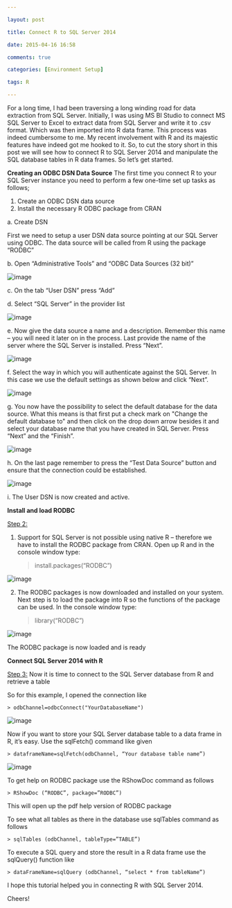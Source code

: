```yaml
---

layout: post

title: Connect R to SQL Server 2014

date: 2015-04-16 16:58

comments: true

categories: [Environment Setup]

tags: R

---
```

For a long time, I had been traversing a long winding road for data extraction from SQL Server. Initially, I was using MS BI Studio to connect MS SQL Server to Excel to extract data from SQL Server and write it to .csv format. Which was then imported into R data frame. This process was indeed cumbersome to me. My recent involvement with R and its majestic features have indeed got me hooked to it. So, to cut the story short in this post we will see how to connect R to SQL Server 2014 and manipulate the SQL database tables in R data frames. So let’s get started.

<strong>Creating an ODBC DSN Data Source</strong>
The first time you connect R to your SQL Server instance you need to perform a few one-time set up tasks as follows;

1. Create an ODBC DSN data source
2. Install the necessary R ODBC package from CRAN

a. Create DSN

First we need to setup a user DSN data source pointing at our SQL Server using ODBC. The data source will be called from R using the package “RODBC”

b. Open “Administrative Tools” and “ODBC Data Sources (32 bit)”

![image](https://duttashi.github.io/images/admin-tools.png)

c. On the tab “User DSN” press “Add”

d. Select “SQL Server” in the provider list

![image](https://duttashi.github.io/images/pic-2.png)

e. Now give the data source a name and a description. Remember this name – you will need it later on in the process. Last provide the name of the server where the SQL Server is installed. Press “Next”.

![image](https://duttashi.github.io/images/pic-3.png)

f. Select the way in which you will authenticate against the SQL Server. In this case we use the default settings as shown below and click “Next”.

![image](https://duttashi.github.io/images/pic-4.png)

g. You now have the possibility to select the default database for the data source. What this means is that first put a check mark on "Change the default database to" and then click on the drop down arrow besides it and select your database name that you have created in SQL Server. Press “Next” and the “Finish”.

![image](https://duttashi.github.io/images/pic-5.png)

h. On the last page remember to press the “Test Data Source” button and ensure that the connection could be established. 

![image](https://duttashi.github.io/images/connected.png)

i. The User DSN is now created and active.

<strong>Install and load RODBC</strong>

<span style="text-decoration:underline;">Step 2:</span>

1. Support for SQL Server is not possible using native R – therefore we have to install the RODBC package from CRAN. Open up R and in the console window type:
	> install.packages(“RODBC”) 

![image](https://duttashi.github.io/images/install-rodbc.png)

2. The RODBC packages is now downloaded and installed on your system. Next step is to load the package into R so the functions of the package can be used. In the console window type: 

	> library(“RODBC”)

![image](https://duttashi.github.io/images/load-rodbc.png)

The RODBC package is now loaded and is ready

<strong>Connect SQL Server 2014 with R</strong>

<span style="text-decoration:underline;">Step 3:</span> Now it is time to connect to the SQL Server database from R and retrieve a table

So for this example, I opened the connection like

	> odbChannel=odbcConnect("YourDatabaseName")

![image](https://duttashi.github.io/images/establishconn.png)

Now if you want to store your SQL Server database table to a data frame in R, it’s easy. Use the sqlFetch() command like given

	> dataframeName=sqlFetch(odbChannel, “Your database table name”)

![image](https://duttashi.github.io/images/sqlfetch.png)

To get help on RODBC package use the RShowDoc command as follows

	> RShowDoc (“RODBC”, package=”RODBC”)
This will open up the pdf help version of RODBC package

To see what all tables as there in the database use sqlTables command as follows

	> sqlTables (odbChannel, tableType=”TABLE”)

To execute a SQL query and store the result in a R data frame use the sqlQuery() function like

	> dataFrameName=sqlQuery (odbChannel, “select * from tableName”)

I hope this tutorial helped you in connecting R with SQL Server 2014. 

Cheers!
